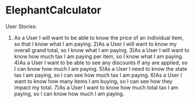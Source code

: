 # ElephantCalculator

User Stories:
1) As a User I will want to be able to know the price of an individual item, so that I know what I am paying.
2)As a User I will want to know my overall grand total, so I know what I am paying.
3)As a User I will want to know how much tax I am paying per item, so I know what I am paying.
4)As a User I want to be able to see any discounts if any are applied, so I can know how much I am paying.
5)As a User I need to know the state tax I am paying, so I can see how much tax I am paying.
6)As a User I want to know how many items I am buying, so I can see how they impact my total.
7)As a User I want to know how much total tax I am paying, so I can know how much I am paying.
